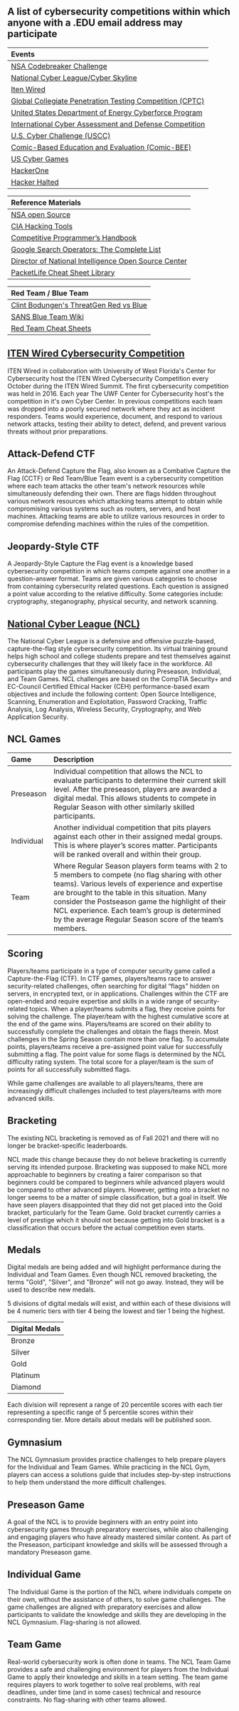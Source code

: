 ## A list of cybersecurity competitions within which anyone with a .EDU email address may participate

|Events|
|:---|
[NSA Codebreaker Challenge](https://nsa-codebreaker.org/home) | 
[National Cyber League/Cyber Skyline](https://www.nationalcyberleague.org) | 
[Iten Wired](https://itenwired.com) |
[Global Collegiate Penetration Testing Competition (CPTC)](https://cp.tc/) |
[United States Department of Energy Cyberforce Program](https://cyberforcecompetition.com/) |
[International Cyber Assessment and Defense Competition](https://cias.utsa.edu/competitions.html) |
[U.S. Cyber Challenge (USCC)](https://www.uscyberchallenge.org/) |
[Comic-Based Education and Evaluation (Comic-BEE)](https://comic-bee.com/) |
[US Cyber Games](https://www.uscybergames.com/) |
[HackerOne](https://www.hackerone.com/) |
[Hacker Halted](https://www.hackerhalted.com) |

|Reference Materials|
|:---|
[NSA open Source](https://www.nsa.gov/resources/everyone) |
[CIA Hacking Tools](https://github.com/Grimsfury/CIA-Hacking-Tools) |
[Competitive Programmer’s Handbook](https://cses.fi/book/book.pdf) |
[Google Search Operators: The Complete List](https://ahrefs.com/blog/google-advanced-search-operators) |
[Director of National Intelligence Open Source Center](https://irp.fas.org/dni/osc/index.html) |
[PacketLife Cheat Sheet Library](https://packetlife.net/library/cheat-sheets) |

|Red Team / Blue Team|
|:---|
[Clint Bodungen's ThreatGen Red vs Blue](https://threatgen.com/red-vs-blue/) |
[SANS Blue Team Wiki](https://wiki.sans.blue) |
[Red Team Cheat Sheets](https://threatexpress.com/redteaming/cheatsheets) |


## [ITEN Wired Cybersecurity Competition](https://itenwired.com/cybersecurity-competition/)

ITEN Wired in collaboration with University of West Florida's Center for Cybersecurity host the ITEN Wired Cybersecurity Competition every October during the ITEN Wired Summit. The first cybersecurity competition was held in 2016. Each year The UWF Center for Cybersecurity host's the competition in it's own Cyber Center. In previous competitions each team was dropped into a poorly secured network where they act as incident responders. Teams would experience, document, and respond to various network attacks, testing their ability to detect, defend, and prevent various threats without prior preparations.

## Attack-Defend CTF

An Attack-Defend Capture the Flag, also known as a Combative Capture the Flag (CCTF) or Red Team/Blue Team event is a cybersecurity competition where each team attacks the other team's network resources while simultaneously defending their own. There are flags hidden throughout various network resources which attacking teams attempt to obtain while compromising various  systems such as routers, servers, and host machines. Attacking teams are able to utilize various resources in order to compromise defending machines within the rules of the competition.

## Jeopardy-Style CTF

A Jeopardy-Style Capture the Flag event is a knowledge based cybersecurity competition in which teams compete against one another in a question-answer format. Teams are given various categories to choose from containing cybersecurity related questions. Each question is assigned a point value according to the relative difficulty. Some categories include: cryptography, steganography, physical security, and network scanning.

## [National Cyber League (NCL)](https://www.nationalcyberleague.org)

The National Cyber League is a defensive and offensive puzzle-based, capture-the-flag style cybersecurity competition. Its virtual training ground helps high school and college students prepare and test themselves against cybersecurity challenges that they will likely face in the workforce. All participants play the games simultaneously during Preseason, Individual, and Team Games. NCL challenges are based on the CompTIA Security+ and EC-Council Certified Ethical Hacker (CEH) performance-based exam objectives and include the following content: Open Source Intelligence, Scanning, Enumeration and Exploitation, Password Cracking, Traffic Analysis, Log Analysis, Wireless Security, Cryptography, and Web Application Security.

## NCL Games

| Game | Description |
| :--- | :--- |
Preseason | Individual competition that allows the NCL to evaluate participants to determine their current skill level. After the preseason, players are awarded a digital medal. This allows students to compete in Regular Season with other similarly skilled participants.
| Individual | Another individual competition that pits players against each other in their assigned medal groups. This is where player’s scores matter. Participants will be ranked overall and within their group.
| Team | Where Regular Season players form teams with 2 to 5 members to compete (no flag sharing with other teams). Various levels of experience and expertise are brought to the table in this situation. Many consider the Postseason game the highlight of their NCL experience. Each team’s group is determined by the average Regular Season score of the team’s members.

## Scoring

Players/teams participate in a type of computer security game called a Capture-the-Flag (CTF). In CTF games, players/teams race to answer security-related challenges, often searching for digital “flags" hidden on servers, in encrypted text, or in applications. Challenges within the CTF are open-ended and require expertise and skills in a wide range of security-related topics. When a player/teams submits a flag, they receive points for solving the challenge. The player/team with the highest cumulative score at the end of the game wins. Players/teams are scored on their ability to successfully complete the challenges and obtain the flags therein. Most challenges in the Spring Season contain more than one flag. To accumulate points, players/teams receive a pre-assigned point value for successfully submitting a flag. The point value for some flags is determined by the NCL difficulty rating system. The total score for a player/team is the sum of points for all successfully submitted flags.

While game challenges are available to all players/teams, there are increasingly difficult challenges included to test players/teams with more advanced skills.

## Bracketing
The existing NCL bracketing is removed as of Fall 2021 and there will no longer be bracket-specific leaderboards.

NCL made this change because they do not believe bracketing is currently serving its intended purpose. Bracketing was supposed to make NCL more approachable to beginners by creating a fairer comparison so that beginners could be compared to beginners while advanced players would be compared to other advanced players. However, getting into a bracket no longer seems to be a matter of simple classification, but a goal in itself. We have seen players disappointed that they did not get placed into the Gold bracket, particularly for the Team Game. Gold bracket currently carries a level of prestige which it should not because getting into Gold bracket is a classification that occurs before the actual competition even starts.

## Medals
Digital medals are being added and will highlight performance during the Individual and Team Games. Even though NCL removed bracketing, the terms "Gold", "Silver", and "Bronze" will not go away. Instead, they will be used to describe new medals. 

5 divisions of digital medals will exist, and within each of these divisions will be 4 numeric tiers with tier 4 being the lowest and tier 1 being the highest.

| Digital Medals |
| :--- |
Bronze |
Silver |
Gold |
Platinum |
Diamond | 

Each division will represent a range of 20 percentile scores with each tier representing a specific range of 5 percentile scores within their corresponding tier. More details about medals will be published soon.

## Gymnasium

The NCL Gymnasium provides practice challenges to help prepare players for the Individual and Team Games. While practicing in the NCL Gym, players can access a solutions guide that includes step-by-step instructions to help them understand the more difficult challenges.

## Preseason Game

A goal of the NCL is to provide beginners with an entry point into cybersecurity games through preparatory exercises, while also challenging and engaging players who have already mastered similar content. As part of the Preseason, participant knowledge and skills will be assessed through a mandatory Preseason game.

## Individual Game

The Individual Game is the portion of the NCL where individuals compete on their own, without the assistance of others, to solve game challenges. The game challenges are aligned with preparatory exercises and allow participants to validate the knowledge and skills they are developing in the NCL Gymnasium. Flag-sharing is not allowed. 

## Team Game

Real-world cybersecurity work is often done in teams. The NCL Team Game provides a safe and challenging environment for players from the Individual Game to apply their knowledge and skills in a team setting. The team game requires players to work together to solve real problems, with real deadlines, under time (and in some cases) technical and resource constraints. No flag-sharing with other teams allowed.
